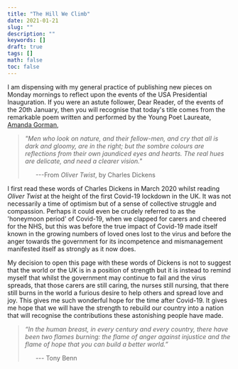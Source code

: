 ```yaml
---
title: "The Hill We Climb"
date: 2021-01-21
slug: ""
description: ""
keywords: []
draft: true
tags: []
math: false
toc: false
---
```


I am dispensing with my general practice of publishing new pieces on Monday mornings to reflect upon the events of the USA Presidential Inauguration. If you were an astute follower, Dear Reader, of the events of the 20th January, then you will recognise that today's title comes from the remarkable poem written and performed by the Young Poet Laureate, [Amanda Gorman][1],

> *"Men who look on nature, and their fellow-men, and cry that all is dark and gloomy, are in the right; but the sombre colours are reflections from their own jaundiced eyes and hearts. The real hues are delicate, and need a clearer vision."*
>
>&nbsp;&nbsp;&nbsp;&nbsp;&nbsp;&nbsp;---From *Oliver Twist*, by Charles Dickens

I first read these words of Charles Dickens in March 2020 whilst reading *Oliver Twist* at the height of the first Covid-19 lockdown in the UK. It was not necessarily a time of optimism but of a sense of collective struggle and compassion. Perhaps it could even be crudely referred to as the 'honeymoon period' of Covid-19, when we clapped for carers and cheered for the NHS, but this was before the true impact of Covid-19 made itself known in the growing numbers of loved ones lost to the virus and before the anger towards the government for its incompetence and mismanagement manifested itself as strongly as it now does.

My decision to open this page with these words of Dickens is not to suggest that the world or the UK is in a position of strength but it is instead to remind myself that whilst the government may continue to fail and the virus spreads, that those carers are still caring, the nurses still nursing, that there still burns in the world a furious desire to help others and spread love and joy. This gives me such wonderful hope for the time after Covid-19. It gives me hope that we will have the strength to rebuild our country into a nation that will recognise the contributions these astonishing people have made.

> *“In the human breast, in every century and every country, there have been two flames burning: the flame of anger against injustice and the flame of hope that you can build a better world.”*
>
>&nbsp;&nbsp;&nbsp;&nbsp;&nbsp;&nbsp;--- Tony Benn

[1]: <>
